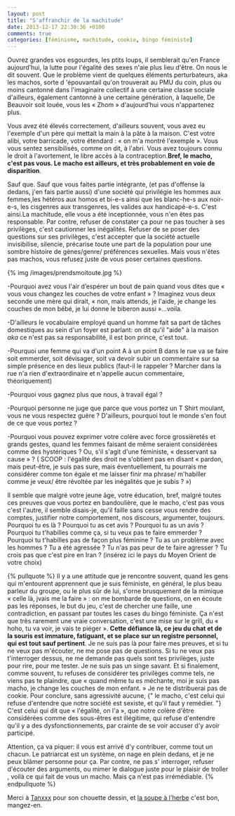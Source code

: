 ```yaml
---
layout: post
title: "S'affranchir de la machitude"
date: 2013-12-17 22:30:36 +0100
comments: true
categories: [féminisme, machitude, cookie, bingo féministe]
---
```


Ouvrez grandes vos esgourdes, les ptits loups, il semblerait qu'en France aujourd’hui, la lutte pour
l'égalité des sexes n'aie plus lieu d'être. On nous le dit souvent. Que le problème vient de quelques
éléments perturbateurs, aka les machos, sorte d 'épouvantail qu'on trouverait au PMU du coin, plus
ou moins cantonné dans l'imaginaire collectif à une certaine classe sociale d'ailleurs, également
cantonné à une certaine génération, à laquelle, De Beauvoir soit louée, vous les « Zhom »
d'aujourd’hui vous n'appartenez plus.

<!-- more -->

Vous avez été élevés correctement, d'ailleurs souvent, vous avez eu l'exemple d'un père qui mettait
la main à la pâte à la maison. C'est votre alibi, votre barricade, votre étendard : « on m'a montré
l'exemple ». Vous vous sentez sensibilisés, comme on dit, à l'abri. Vous avez toujours connu le droit
à l'avortement, le libre accès à la contraception.**Bref, le macho, c'est pas vous. Le macho est
ailleurs, et très probablement en voie de disparition**.

Sauf que. Sauf que vous faites partie intégrante, (et pas d'offense la dedans, j'en fais partie aussi)
d'une société qui privilégie les hommes aux femmes,les hétéros aux homos et bi-e-s ainsi que les
blanc-he-s aux noir-e-s, les cisgenres aux transgenres, les valides aux handicapé-e-s. C'est ainsi.La machitude, elle vous a été inceptionnée, vous n'en êtes pas responsable. Par contre, refuser de constater ça pour ne pas toucher à ses privilèges, c'est cautionner les inégalités. 
Refuser de se poser des questions sur ses privilèges, c'est accepter que la société actuelle invisibilise, silencie, précarise
toute une part de la population pour une sombre histoire de gènes/genre/ préférences sexuelles.
Mais vous n'êtes pas machos, vous refusez juste de vous poser certaines questions.

{% img /images/prendsmoitoute.jpg %}

-Pourquoi avez vous l'air d’espérer un bout de pain quand vous dites que « vous vous changez les
couches de votre enfant » ? Imaginez vous deux seconde une mère qui dirait, « non, mais attends, je
l'aide, je change les couches de mon bébé, je lui donne le biberon aussi »...voila.
 
-D'ailleurs le vocabulaire employé quand un homme fait sa part de tâches domestiques au sein d'un foyer est parlant: on dit qu'il "aide" à la maison *aka* ce n'est pas sa responsabilité, il est bon prince, c'est tout.

-Pourquoi une femme qui va d'un point A à un point B dans le rue va se faire soit
emmerder, soit dévisager, soit va devoir subir un commentaire sur sa simple présence en des lieux
publics (faut-il le rappeler ? Marcher dans la rue n'a rien d'extraordinaire et n'appelle aucun
commentaire, théoriquement)

-Pourquoi vous gagnez plus que nous, à travail égal ?

-Pourquoi personne ne juge que parce que vous portez un T Shirt moulant, vous ne vous respectez
guère ? D'ailleurs, pourquoi tout le monde s'en fout de ce que vous portez ?

-Pourquoi vous pouvez exprimer votre colère avec force grossièretés et grands gestes, quand les
femmes faisant de même seraient considérées comme des hystériques ? Ou, s'il s'agit d'une
féministe, « desservant sa cause » ?
( SCOOP : l'égalité des droit ne s'obtient pas en disant « pardon,
mais peut-être, je suis pas sure, mais éventuellement, tu pourrais me considérer comme ton égale et
me laisser finir ma phrase/ m'habiller comme je veux/ être révoltée par les inégalités que je subis ? »)

Il semble que malgré votre jeune âge, votre éducation, bref, malgré toutes ces preuves que vous
portez en bandoulière, que le macho, c'est pas vous c'est l'autre, il semble disais-je, qu'il faille sans
cesse vous rendre des comptes, justifier notre comportement, nos discours, argumenter, toujours.
Pourquoi tu es là ?
Pourquoi tu as cet avis ?
Pourquoi tu as un avis ?
Pourquoi tu t'habilles comme ça, si tu veux pas te faire emmerder ?
Pourquoi tu t'habilles pas de façon plus féminine ?
Tu as un problème avec les hommes ?
Tu a été agressée ?
Tu n'as pas peur de te faire agresser ?
Tu crois pas que c'est pire en Iran ? (insérez ici le pays du Moyen Orient de votre choix)

{% pullquote %}
Il y a une attitude que je rencontre souvent, quand les gens qui m'entourent apprennent que je suis
féministe, en général, le plus beau parleur du groupe, ou le plus sûr de lui, s'orne brusquement de la
mimique « celle là, jvais me la faire » : on me bombarde de questions, on en écoute pas les
réponses, le but du jeu, c'est de chercher une faille, une contradiction, en passant par toutes les cases
du bingo féministe. Ça n'est que très rarement une vraie conversation, c'est une mise sur le grill, du
« hoho, tu va voir, je vais te piéger ». **Cette défiance là, ce jeu du chat et de la souris est immature,
fatiguant, et se place sur un registre personnel, qui est tout sauf pertinent**. Je ne suis pas là pour faire
mes preuves, et si tu ne veux pas m'écouter, ne me pose pas de questions. Si tu ne veux pas
t'interroger dessus, ne me demande pas quels sont tes privilèges, juste pour rire, pour me tester. Je
ne suis pas un singe savant.
Et si finalement, comme souvent, tu refuses de considérer tes privilèges comme tels, ne viens pas te
plaindre, que « quand même tu es méchante, moi je suis pas macho, je change les couches de mon
enfant. » Je ne te distribuerai pas de cookie.
Pour conclure, sans agressivité aucune, {" le macho, c'est celui qui refuse d'entendre que notre société
est sexiste, et qu'il faut y remédier. "}
C'est celui qui dit que « l'égalité, on l'a », que notre colère d'être
considérées comme des sous-êtres est illégitime, qui refuse d'entendre qu'il y a des
dysfonctionnements, par crainte de se voir accuser d'y avoir participé.

Attention, ça va piquer: il vous est arrivé d'y contribuer, comme tout un chacun. Le patriarcat est un
système, on nage en plein dedans, et je ne peux blâmer personne pour ça. Par contre, ne pas
s' interroger, refuser d'écouter des arguments, ou mimer le dialogue juste pour le plaisir de troller ,
voilà ce qui fait de vous un macho. Mais ça n'est pas irrémédiable.
{% endpullquote %}

Merci à [Tanxxx](https://twitter.com/TanxxxGraphics) pour son chouette dessin, et [la soupe à l'herbe](http://soupe-a-l-herbe.blogspot.fr/) c'est bon, mangez-en.
